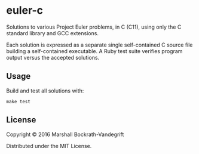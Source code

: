 # euler-c

Solutions to various Project Euler problems, in C (C11), using only the C
standard library and GCC extensions.

Each solution is expressed as a separate single self-contained C source file
building a self-contained executable.  A Ruby test suite verifies program output
versus the accepted solutions.

## Usage

Build and test all solutions with:

    make test

## License

Copyright © 2016 Marshall Bockrath-Vandegrift

Distributed under the MIT License.
